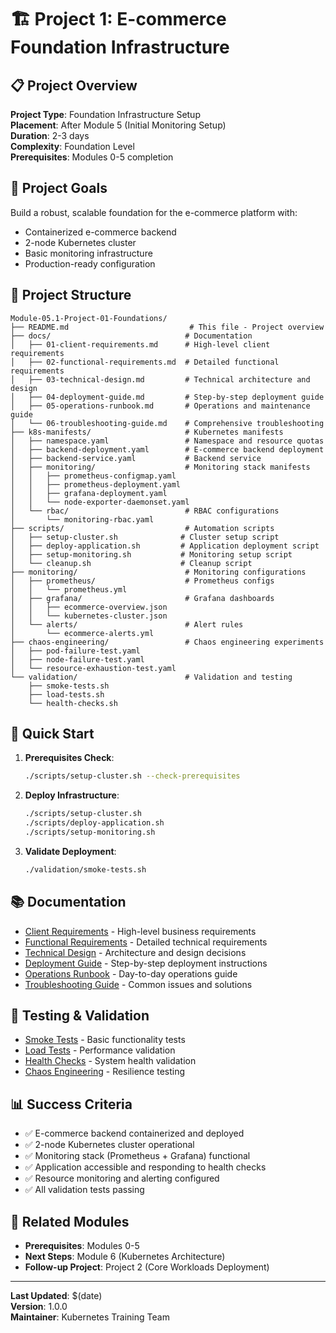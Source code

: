 # 🏗️ **Project 1: E-commerce Foundation Infrastructure**

## 📋 **Project Overview**

**Project Type**: Foundation Infrastructure Setup  
**Placement**: After Module 5 (Initial Monitoring Setup)  
**Duration**: 2-3 days  
**Complexity**: Foundation Level  
**Prerequisites**: Modules 0-5 completion  

## 🎯 **Project Goals**

Build a robust, scalable foundation for the e-commerce platform with:
- Containerized e-commerce backend
- 2-node Kubernetes cluster
- Basic monitoring infrastructure
- Production-ready configuration

## 📁 **Project Structure**

```
Module-05.1-Project-01-Foundations/
├── README.md                           # This file - Project overview
├── docs/                              # Documentation
│   ├── 01-client-requirements.md      # High-level client requirements
│   ├── 02-functional-requirements.md  # Detailed functional requirements
│   ├── 03-technical-design.md         # Technical architecture and design
│   ├── 04-deployment-guide.md         # Step-by-step deployment guide
│   ├── 05-operations-runbook.md       # Operations and maintenance guide
│   └── 06-troubleshooting-guide.md    # Comprehensive troubleshooting
├── k8s-manifests/                     # Kubernetes manifests
│   ├── namespace.yaml                 # Namespace and resource quotas
│   ├── backend-deployment.yaml        # E-commerce backend deployment
│   ├── backend-service.yaml           # Backend service
│   ├── monitoring/                    # Monitoring stack manifests
│   │   ├── prometheus-configmap.yaml
│   │   ├── prometheus-deployment.yaml
│   │   ├── grafana-deployment.yaml
│   │   └── node-exporter-daemonset.yaml
│   └── rbac/                          # RBAC configurations
│       └── monitoring-rbac.yaml
├── scripts/                           # Automation scripts
│   ├── setup-cluster.sh              # Cluster setup script
│   ├── deploy-application.sh         # Application deployment script
│   ├── setup-monitoring.sh           # Monitoring setup script
│   └── cleanup.sh                    # Cleanup script
├── monitoring/                        # Monitoring configurations
│   ├── prometheus/                    # Prometheus configs
│   │   └── prometheus.yml
│   ├── grafana/                       # Grafana dashboards
│   │   ├── ecommerce-overview.json
│   │   └── kubernetes-cluster.json
│   └── alerts/                        # Alert rules
│       └── ecommerce-alerts.yml
├── chaos-engineering/                 # Chaos engineering experiments
│   ├── pod-failure-test.yaml
│   ├── node-failure-test.yaml
│   └── resource-exhaustion-test.yaml
└── validation/                        # Validation and testing
    ├── smoke-tests.sh
    ├── load-tests.sh
    └── health-checks.sh
```

## 🚀 **Quick Start**

1. **Prerequisites Check**:
   ```bash
   ./scripts/setup-cluster.sh --check-prerequisites
   ```

2. **Deploy Infrastructure**:
   ```bash
   ./scripts/setup-cluster.sh
   ./scripts/deploy-application.sh
   ./scripts/setup-monitoring.sh
   ```

3. **Validate Deployment**:
   ```bash
   ./validation/smoke-tests.sh
   ```

## 📚 **Documentation**

- [Client Requirements](docs/01-client-requirements.md) - High-level business requirements
- [Functional Requirements](docs/02-functional-requirements.md) - Detailed technical requirements
- [Technical Design](docs/03-technical-design.md) - Architecture and design decisions
- [Deployment Guide](docs/04-deployment-guide.md) - Step-by-step deployment instructions
- [Operations Runbook](docs/05-operations-runbook.md) - Day-to-day operations guide
- [Troubleshooting Guide](docs/06-troubleshooting-guide.md) - Common issues and solutions

## 🧪 **Testing & Validation**

- [Smoke Tests](validation/smoke-tests.sh) - Basic functionality tests
- [Load Tests](validation/load-tests.sh) - Performance validation
- [Health Checks](validation/health-checks.sh) - System health validation
- [Chaos Engineering](chaos-engineering/) - Resilience testing

## 📊 **Success Criteria**

- ✅ E-commerce backend containerized and deployed
- ✅ 2-node Kubernetes cluster operational
- ✅ Monitoring stack (Prometheus + Grafana) functional
- ✅ Application accessible and responding to health checks
- ✅ Resource monitoring and alerting configured
- ✅ All validation tests passing

## 🔗 **Related Modules**

- **Prerequisites**: Modules 0-5
- **Next Steps**: Module 6 (Kubernetes Architecture)
- **Follow-up Project**: Project 2 (Core Workloads Deployment)

---

**Last Updated**: $(date)  
**Version**: 1.0.0  
**Maintainer**: Kubernetes Training Team
